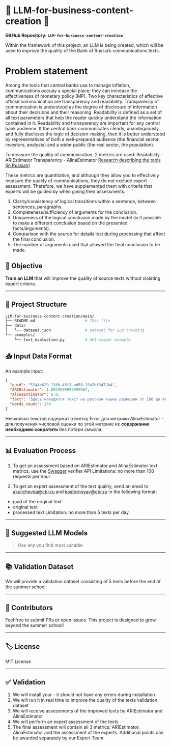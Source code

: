 # 🌟 LLM-for-business-content-creation 🌟
**GitHub Repository: `LLM-for-business-content-creation`**

Within the framework of this project, an LLM is being created, which will be used to improve the quality of the Bank of Russia’s communications texts.

# Problem statement 

Among the tools that central banks use to manage inflation, communications occupy a special place: they can increase the effectiveness of monetary policy (MP). Two key characteristics of effective official communication are transparency and readability.
Transparency of communication is understood as the degree of disclosure of information about their decisions and their reasoning. Readability is defined as a set of all text parameters that help the reader quickly understand the information contained in it.
Readability and transparency are important for any central bank audience. If the central bank communicates clearly, unambiguously and fully discloses the logic of decision-making, then it is better understood by representatives of both a well-prepared audience (the financial sector, investors, analysts) and a wider public (the real sector, the population).

To measure the quality of communication, 2 metrics are used:
Readability - ARIEstimator
Transparency - AlinaEstimator
[Research describing the tools (in Russian)](https://rjmf.econs.online/2021/3/clarity-of-monetary-policy-communication/)

These metrics are quantitative, and although they allow you to effectively measure the quality of communications, they do not exclude expert assessment.
Therefore, we have supplemented them with criteria that experts will be guided by when giving their assessments:
1) Clarity/consistency of logical transitions within a sentence, between sentences, paragraphs.
2) Completeness/sufficiency of arguments for the conclusion.
3) Uniqueness of the logical conclusion made by the model (is it possible to make a different conclusion based on the presented facts/arguments).
4) Comparison with the source for details lost during processing that affect the final conclusion.
5) The number of arguments used that allowed the final conclusion to be made.


## 🎯 Objective

**Train an LLM** that will improve the quality of source texts without violating expert criteria.

---


## 📁 Project Structure

```bash
LLM-for-business-content-creation/main/
├── README.md                      # This file
├── data/
│   └── dataset.json               # Dataset for LLM training
└── examples/
    └── text_evaluation.py         # API-usager example
```

## 📥 Input Data Format

An example input:

```json
{
  "guid": "5244e629-13fb-45f1-ad58-15a2bf3472b4",
  "ARIEstimator": 1.8929999999999967,
  "AlinaEstimator": 6.0,
  "text": "Здесь находится текст на русском языке размером от 100 до 400 символов в формате utf-8",
  "words_count": 158
}
```

Несколько текстов содержат отметку Error для метрики AlinaEstimator - для получения числовой оценки по этой метрике их **содержание необходимо сократить** без потери смысла.

---

## 📊 Evaluation Process

1. To get an assessment based on ARIEstimator and AlinaEstimator text metrics, use the [Swagger](http://skolkovo.cbrai.ru/docs) verifier API
Limitations: no more than 100 requests per hour

2. To get an expert assessment of the text quality, send an email to akulichevda@cbr.ru and kostornoyav@cbr.ru in the following format:
- guid of the original text
- original text
- processed text
Limitation: no more than 5 texts per day

---

## 🧠 Suggested LLM Models

> Use any you find most suitable

---

## 📚 Validation Dataset

We will provide a validation dataset consisting of 5 texts before the end of the summer school.

---

## 🙋 Contributors

Feel free to submit PRs or open issues. This project is designed to grow beyond the summer school!

---

## 🏷 License

MIT License

---

## ✅ Validation

1. We will install your - it should not have any errors during installation
2. We will run it in real time to improve the quality of the texts validation dataset
3. We will receive assessments of the improved texts by ARIEstimator and AlinaEstimator
4. We will perform an expert assessment of the texts
5. The final assessment will contain all 3 metrics: ARIEstimator, AlinaEstimator and the assessment of the experts.
Additional points can be awarded separately by our Expert Team

